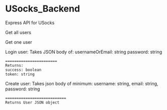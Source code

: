 # USocks_Backend
Express API for USocks

Get all users

Get one user

Login user:
    Takes JSON body of:
    usernameOrEmail: string
    password: string

    =======================
    Returns:
    success: boolean
    token: string

Create user:
    Takes json body of minimum:
    username: string,
    email: string,
    password: string

    ===========================
    Returns User JSON object
